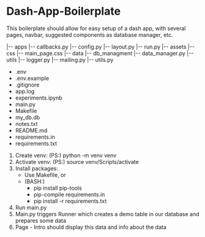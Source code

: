 # Dash-App-Boilerplate
This boilerplate should allow for easy setup of a dash app, with several pages, navbar, suggested components as database manager, etc.

|-- apps
    |-- callbacks.py
    |-- config.py
    |-- layout.py
    |-- run.py
|-- assets
    |-- css
        |-- main_page.css
|-- data
|-- db_managment
    |-- data_manager.py
|-- utils
    |-- logger.py
    |-- mailing.py
    |-- utils.py
- .env
- .env.example
- .gitignore
- app.log
- experiments.ipynb 
- main.py
- Makefile
- my_db.db
- notes.txt
- README.md
- requirements.in
- requirements.txt


1) Create venv: (PS:) python -m venv venv
2) Activate venv: (PS:) source venv/Scripts/activate
3) Install packages: 
    - Use Makefile, or
    - (BASH:)
        - pip install pip-tools
        - pip-compile requirements.in 
        - pip install -r requirements.txt
4) Run main.py
5) Main.py triggers Runner which creates a demo table in our database and prepares some data
6) Page - Intro should display this data and info about the data

